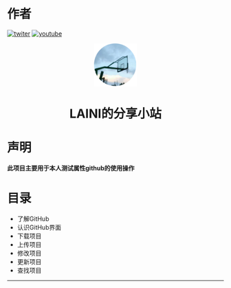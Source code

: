 # 作者
[![twiter](https://img.shields.io/badge/follow%40laini-black?logo=x)](https://twitter.com/laini44380) [![youtube](https://img.shields.io/badge/follow%40laini-red?logo=youtube)](https://youtube.com/@laini2176?si=LZXChokYPrVTPLwE)
<div align="center">
  <img src="https://github.com/lainini/selftest/blob/main/images/log.png?raw=true" alt="minlog" width="100"/>
  <h1>LAINI的分享小站</h1>
</div>

# 声明
**此项目主要用于本人测试属性github的使用操作**

# 目录
- 了解GitHub
- 认识GitHub界面
- 下载项目
- 上传项目
- 修改项目
- 更新项目
- 查找项目
---

